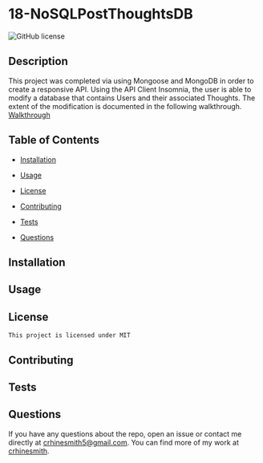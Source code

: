 # 18-NoSQLPostThoughtsDB
 ![GitHub license](https://img.shields.io/badge/license-MIT-blue.svg)

  ## Description 
  This project was completed via using Mongoose and MongoDB in order to create a responsive API. Using the API Client Insomnia, the user is able to modify a database that contains Users and their associated Thoughts. The extent of the modification is documented in the following walkthrough.
  [Walkthrough](/Untitled_%20Dec%205%2C%202022%209_52%20PM.webm)

  ## Table of Contents

  * [Installation](#installation)

  * [Usage](#usage)
     
   * [License](#license)


  * [Contributing](#contributing)

  * [Tests](#tests)

  * [Questions](#questions)

  ## Installation
  

  ## Usage
  
  ## License
    This project is licensed under MIT
  ## Contributing
  

  ## Tests
  

  ## Questions


  If you have any questions about the repo, open an issue or contact me directly at crhinesmith5@gmail.com. You can find more of my work at [crhinesmith](https://github.com/crhinesmith/).
